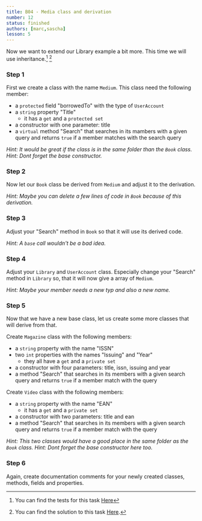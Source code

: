 ```yaml
---
title: B04 - Media class and derivation
number: 12
status: finished
authors: [marc,sascha]
lesson: 5
---
```


Now we want to extend our Library example a bit more. This time we will use inheritance.[^tests] [^solution]

[^tests]:
    You can find the tests for this task [Here](https://github.com/satkowski/csharp-lessons-exercise-solutions/tree/master/lesson_05/B04_media/Tests)

[^solution]:
    You can find the solution to this task [Here](https://github.com/satkowski/csharp-lessons-exercise-solutions/tree/master/lesson_05/B04_media/ExerciseSolution/).

### Step 1

First we create a class with the name `Medium`. This class need the following member:

- a `protected` field "borrowedTo" with the type of `UserAccount`
- a `string` property "Title"
  - it has a `get` and a `protected set`
- a constructor with one parameter: title
- a `virtual` method "Search" that searches in its mambers with a given query and returns `true` if a member matches with the search query

*Hint: It would be great if the class is in the same folder than the `Book` class.*
*Hint: Dont forget the base constructor.*

### Step 2

Now let our `Book` class be derived from `Medium` and adjust it to the derivation. 

*Hint: Maybe you can delete a few lines of code in `Book` because of this derivation.*

### Step 3

Adjust your "Search" method in `Book` so that it will use its derived code.

*Hint: A `base` call wouldn't be a bad idea.*

### Step 4

Adjust your `Library` and `UserAccount` class.
Especially change your "Search" method in `Library` so, that it will now give a array of `Medium`.

*Hint: Maybe your member needs a new typ and also a new name.*

### Step 5

Now that we have a new base class, let us create some more classes that will derive from that.

Create `Magazine` class with the following members:
- a `string` property with the name "ISSN"
- two `int` properties with the names "Issuing" and "Year"
  - they all have a `get` and a `private set`
- a constructor with four parameters: title, issn, issuing and year
- a method "Search" that searches in its members with a given search query and returns `true` if a member match with the query

Create `Video` class with the following members:
- a `string` property with the name "EAN"
  - it has a `get` and a `private set`
- a constructor with two parameters: title and ean
- a method "Search" that searches in its members with a given search query and returns `true` if a member match with the query

*Hint: This two classes would have a good place in the same folder as the `Book` class.*
*Hint: Dont forget the base constructor here too.*

### Step 6

Again, create documentation comments for your newly created classes, methods, fields and properties.
